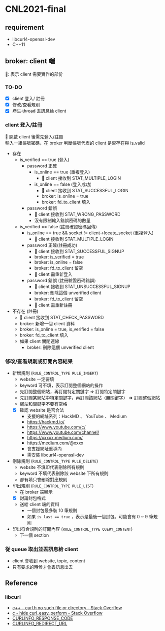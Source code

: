 # CNL2021-final
## requirement
* libcurl4-openssl-dev
* C++11

## broker: client 端
👩: 表示 client 需要實作的部份

### TO-DO

- [x] client 登入/ 註冊
- [x] 修改/查看規則
- [x] ~~產生 thread~~ 丟訊息給 client

### client 登入/註冊
  
👩 開啟 client 後需先登入/註冊  
輸入一組帳號密碼，在 broker 判斷帳號代表的 client 是否存在與 is_valid
* 存在
    * is_verified == true (登入)
        * password 正確
            * is_online == true (重複登入)
                * 👩 client 接收到 STAT_MULTIPLE_LOGIN
            * is_online == false (登入成功)
                * 👩 client 接收到 STAT_SUCCESSFUL_LOGIN
                * broker: is_online = true
                * broker: fd_to_client 填入
        * password 錯誤
            * 👩 client 接收到 STAT_WRONG_PASSWORD
            * 沒有限制輸入錯誤密碼的數量
    * is_verified == false (註冊確認密碼回傳)
        * is_online == true && socket != client->locate_socket (重複登入)
            * 👩 client 接收到 STAT_MULTIPLE_LOGIN
        * password 正確(註冊成功)
            * 👩 client 接收到 STAT_SUCCESSFUL_SIGNUP
            * broker: is_verified = true
            * broker: is_online = false
            * broker: fd_to_client 留空
            * 👩 client 需重新登入
        * password 錯誤 (註冊驗證密碼錯誤)
            * 👩 client 接收到 STAT_UNSUCCESSFUL_SIGNUP
            * broker: 刪除這個 unverified client
            * broker: fd_to_client 留空
            * 👩 client 需重新註冊
* 不存在 (註冊)
    * 👩 client 接收到 STAT_CHECK_PASSWORD
    * broker: 新增一個 client 資料
    * broker: is_online = true, is_verified = false
    * broker: fd_to_client 填入
    * 如果 client 關閉連線
        * broker: 刪除這個 unverified client

### 修改/查看規則或訂閱內容結果

* 新增規則 (`RULE_CONTROL_TYPE RULE_INSERT`)
    * website 一定要填
    * keyword 可不填，表示訂閱整個網站的操作
    * 先訂閱整個網站，再訂閱特定關鍵字 => 訂閱特定關鍵字
    * 先訂閱某網站中特定關鍵字，再訂閱該網站（無關鍵字） => 訂閱整個網站
    * 網站和關鍵字不要有空格
    * [x] 確認 website 是否合法
        * 支援的網址系列：HackMD 、 YouTube 、 Medium
        * https://hackmd.io/
        * https://www.youtube.com/c/
        * https://www.youtube.com/channel/
        * https://xxxxx.medium.com/
        * https://medium.com/@xxxx
        * 會支援網址重導向
        * 需安裝 libcurl4-openssl-dev
* 刪除規則 (`RULE_CONTROL_TYPE RULE_DELETE`)
    * website 不填即代表刪除所有規則
    * keyword 不填代表刪除該 website 下所有規則
    * 都有填只會刪除對應規則
* 印出規則 (`RULE_CONTROL_TYPE RULE_LIST`)
    * 在 broker 端顯示
    * [x] 討論封包格式
    * 送給 client 端的資料
        * 一個封包最多裝 10 筆規則
        * 如果 `is_last == true` ，表示是最後一個封包。可能會有 0 ~ 9 筆規則
* 印出符合規則的訂閱內容 (`RULE_CONTROL_TYPE QUERY_CONTENT`)
    * 下一個 section

### 從 queue 取出並丟訊息給 client
* client 會收到 website, topic, content
* 只有要求的時候才會丟訊息出去

## Reference
### libcurl
* [c++ - curl.h no such file or directory - Stack Overflow](https://stackoverflow.com/questions/11471690/curl-h-no-such-file-or-directory/11471743)
* [c - hide curl_easy_perform - Stack Overflow](https://stackoverflow.com/questions/2814988/hide-curl-easy-perform)
* [CURLINFO_RESPONSE_CODE](https://curl.se/libcurl/c/CURLINFO_RESPONSE_CODE.html)
* [CURLINFO_REDIRECT_URL](https://curl.se/libcurl/c/CURLINFO_REDIRECT_URL.html)